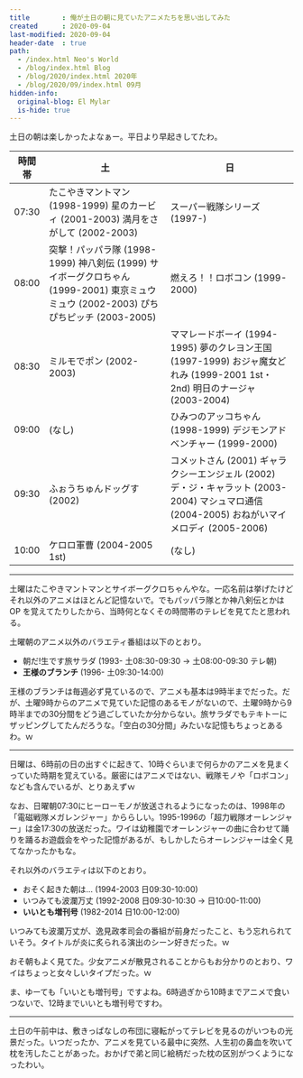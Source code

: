 ```yaml
---
title        : 俺が土日の朝に見ていたアニメたちを思い出してみた
created      : 2020-09-04
last-modified: 2020-09-04
header-date  : true
path:
  - /index.html Neo's World
  - /blog/index.html Blog
  - /blog/2020/index.html 2020年
  - /blog/2020/09/index.html 09月
hidden-info:
  original-blog: El Mylar
  is-hide: true
---
```


土日の朝は楽しかったよなぁー。平日より早起きしてたわ。

| 時間帯   | 土                                                                                                | 日                                                                                                 |
|-------|--------------------------------------------------------------------------------------------------|---------------------------------------------------------------------------------------------------|
| 07:30 | たこやきマントマン (1998-1999) 星のカービィ (2001-2003) 満月をさがして (2002-2003)                                     | スーパー戦隊シリーズ (1997-)                                                                                |
| 08:00 | 突撃！パッパラ隊 (1998-1999) 神八剣伝 (1999) サイボーグクロちゃん (1999-2001) 東京ミュウミュウ (2002-2003) ぴちぴちピッチ (2003-2005) | 燃えろ！！ロボコン (1999-2000)                                                                             |
| 08:30 | ミルモでポン (2002-2003)                                                                               | ママレードボーイ (1994-1995) 夢のクレヨン王国 (1997-1999) おジャ魔女どれみ (1999-2001 1st・2nd) 明日のナージャ (2003-2004)        |
| 09:00 | (なし)                                                                                             | ひみつのアッコちゃん (1998-1999) デジモンアドベンチャー (1999-2000)                                                    |
| 09:30 | ふぉうちゅんドッグす (2002)                                                                                | コメットさん (2001) ギャラクシーエンジェル (2002) デ・ジ・キャラット (2003-2004) マシュマロ通信 (2004-2005) おねがいマイメロディ (2005-2006) |
| 10:00 | ケロロ軍曹 (2004-2005 1st)                                                                            | (なし)                                                                                              |

---

土曜はたこやきマントマンとサイボーグクロちゃんやな。一応名前は挙げたけどそれ以外のアニメはほとんど記憶ないで。でもパッパラ隊とか神八剣伝とかは OP を覚えてたりしたから、当時何となくその時間帯のテレビを見てたと思われる。

土曜朝のアニメ以外のバラエティ番組は以下のとおり。

- 朝だ!生です旅サラダ (1993- 土08:30-09:30 → 土08:00-09:30 テレ朝)
- __王様のブランチ__ (1996- 土09:30-14:00)

王様のブランチは毎週必ず見ているので、アニメも基本は9時半までだった。だが、土曜9時からのアニメで見ていた記憶のあるモノがないので、土曜9時から9時半までの30分間をどう過ごしていたか分からない。旅サラダでもテキトーにザッピングしてたんだろうな。「空白の30分間」みたいな記憶もちょっとあるわ。ｗ

---

日曜は、6時前の日の出すぐに起きて、10時ぐらいまで何らかのアニメを見まくっていた時期を覚えている。厳密にはアニメではない、戦隊モノや「ロボコン」なども含んでいるが、とりあえずｗ

なお、日曜朝07:30にヒーローモノが放送されるようになったのは、1998年の「電磁戦隊メガレンジャー」かららしい。1995-1996の「超力戦隊オーレンジャー」は金17:30の放送だった。ワイは幼稚園でオーレンジャーの曲に合わせて踊りを踊るお遊戯会をやった記憶があるが、もしかしたらオーレンジャーは全く見てなかったかもな。

それ以外のバラエティは以下のとおり。

- おそく起きた朝は… (1994-2003 日09:30-10:00)
- いつみても波瀾万丈 (1992-2008 日09:30-10:30 → 日10:00-11:00)
- __いいとも増刊号__ (1982-2014 日10:00-12:00)

いつみても波瀾万丈が、逸見政孝司会の番組が前身だったこと、もう忘れられていそう。タイトルが炎に炙られる演出のシーン好きだった。ｗ

おそ朝もよく見てた。少女アニメが散見されることからもお分かりのとおり、ワイはちょっと女々しいタイプだった。ｗ

ま、ゆーても「いいとも増刊号」ですよね。6時過ぎから10時までアニメで食いつないで、12時までいいとも増刊号ですわ。

---

土日の午前中は、敷きっぱなしの布団に寝転がってテレビを見るのがいつもの光景だった。いつだったか、アニメを見ている最中に突然、人生初の鼻血を吹いて枕を汚したことがあった。おかげで弟と同じ絵柄だった枕の区別がつくようになったわい。
